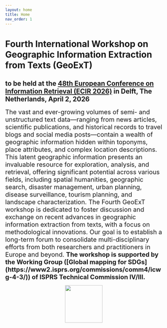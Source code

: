```yaml
---
layout: home
title: Home
nav_order: 1
---
```


<style>
  /* Hide the page title on this page only (Minima) */
  .page-heading { display: none; }
  /* (If your layout renders h1 as .post-title, cover that too) */
  .post-title { display: none; }
</style>

# Fourth International Workshop on Geographic Information Extraction from Texts (GeoExT)

## to be held at the [48th European Conference on Information Retrieval (ECIR 2026)](https://ecir2026.eu/) in Delft, The Netherlands, April 2, 2026
<!-- This is an invisible comment in Markdown

<p align="center">
  <img src="{{site.baseurl}}/figure/geoext2025.jpg" alt="GeoExT 2025 banner" width="600">
  <br>
  <span>Third GeoExT workshop in Lucca</span>
</p>
 -->
 
<span style="font-size:20px;"> 
The vast and ever-growing volumes of semi- and unstructured text data—ranging from news articles, scientific publications, and historical records to travel blogs and social media posts—contain a wealth of geographic information hidden within toponyms, place attributes, and complex location descriptions. This latent geographic information presents an invaluable resource for exploration, analysis, and retrieval, offering significant potential across various fields, including spatial humanities, geographic search, disaster management, urban planning, disease surveillance, tourism planning, and landscape characterization.
</span>

<span style="font-size:20px;"> 
The Fourth GeoExT workshop is dedicated to foster discussion and exchange on recent advances in geographic information extraction from texts, with a focus on methodological innovations. Our goal is to establish a long-term forum to consolidate multi-disciplinary efforts from both researchers and practitioners in Europe and beyond. 
</span>

<span style="font-size:20px;"> 
<strong>The workshop is supported by the Working Group ([Global mapping for SDGs](https://www2.isprs.org/commissions/comm4/icwg-4-3/)) of ISPRS Technical Commission IV/III.</strong>
</span>

<p align="center">
  <img src="{{site.baseurl}}/figure/isprs_logo.jpg" width="120">
</p>
